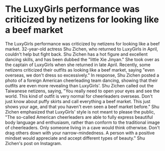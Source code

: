 # The LuxyGirls performance was criticized by netizens for looking like a beef market 
 The LuxyGirls performance was criticized by netizens for looking like a beef market. 32-year-old actress Shu Zichen, who returned to LuxyGirls in April, couldn't help but fight back. Shu Zichen has a hot figure and excellent dancing skills, and has been dubbed the "little Xie Jinyan." She took over as the captain of LuxyGirls when she returned in late April. Recently, some netizens criticized their outfits as looking like a beef market, saying "even overseas, we don't dress so excessively." In response, Shu Zichen posted a photo of a foreign American cheerleading team dancing, showing that their outfits are even more revealing than LuxyGirls'. Shu Zichen called out the Taiwanese netizens, saying, "You really need to open your eyes and see the world. This kind of outfit is very normal for cheerleaders overseas. Don't just know about puffy skirts and call everything a beef market. This just shows your age, and that you haven't even seen a beef market before." Shu Zichen emphasized that LuxyGirls' style is not meant to please the public, "The so-called American cheerleaders are able to fully express beautiful body language and enthusiasm, rather than conform to the traditional image of cheerleaders. Only someone living in a cave would think otherwise. Don't drag others down with your narrow-mindedness. A person with a positive mindset would appreciate and accept different types of beauty." Shu Zichen's post on Instagram.